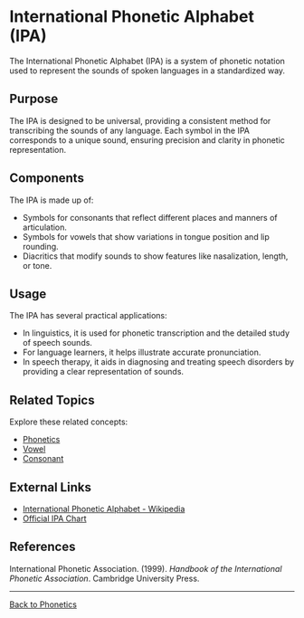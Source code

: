 # International Phonetic Alphabet (IPA)

The International Phonetic Alphabet (IPA) is a system of phonetic notation used to represent the sounds of spoken languages in a standardized way.

## Purpose

The IPA is designed to be universal, providing a consistent method for transcribing the sounds of any language. Each symbol in the IPA corresponds to a unique sound, ensuring precision and clarity in phonetic representation.

## Components

The IPA is made up of:

- Symbols for consonants that reflect different places and manners of articulation.
- Symbols for vowels that show variations in tongue position and lip rounding.
- Diacritics that modify sounds to show features like nasalization, length, or tone.

## Usage

The IPA has several practical applications:

- In linguistics, it is used for phonetic transcription and the detailed study of speech sounds.
- For language learners, it helps illustrate accurate pronunciation.
- In speech therapy, it aids in diagnosing and treating speech disorders by providing a clear representation of sounds.

## Related Topics

Explore these related concepts:

- [Phonetics](Phonetics.md)
- [Vowel](Vowel.md)
- [Consonant](Consonant.md)

## External Links

- [International Phonetic Alphabet - Wikipedia](https://en.wikipedia.org/wiki/International_Phonetic_Alphabet)
- [Official IPA Chart](https://www.internationalphoneticassociation.org/content/ipa-chart)

## References

International Phonetic Association. (1999). *Handbook of the International Phonetic Association*. Cambridge University Press.

---

[Back to Phonetics](README.md)
